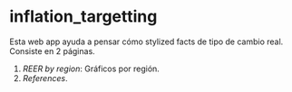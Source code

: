 # inflation_targetting

Esta web app ayuda a pensar cómo stylized facts de tipo de cambio real.
Consiste en 2 páginas.
1. *REER by region*: Gráficos por región.
2. *References*.
